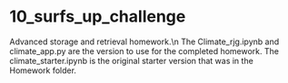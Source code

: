 # 10_surfs_up_challenge
Advanced storage and retrieval homework.\n
The Climate_rjg.ipynb and climate_app.py are the version to use for the completed homework.  The climate_starter.ipynb is the original starter version that was in the Homework folder.
